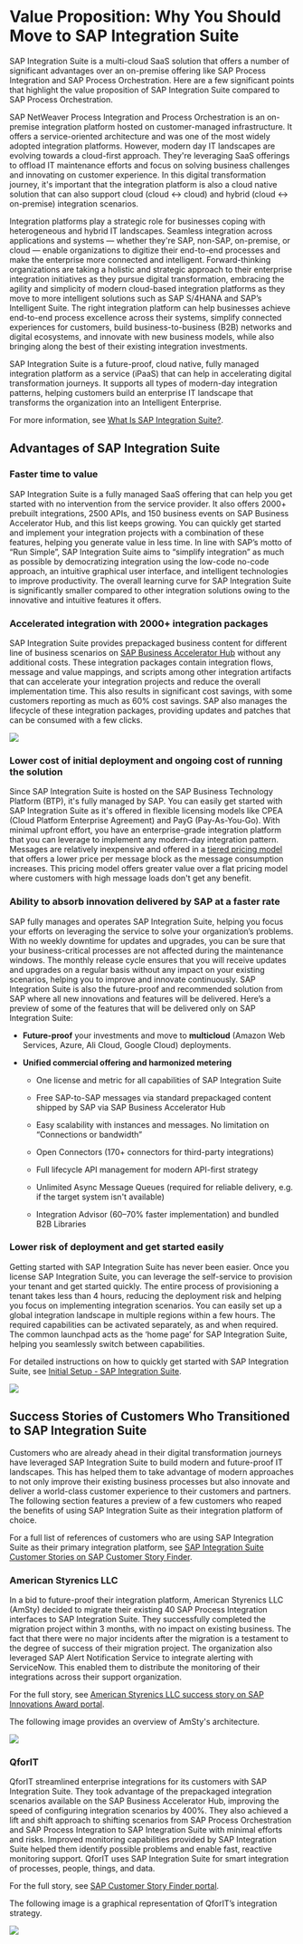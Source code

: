 <!-- loioe5928032fee14042bde3980eca390284 -->

# Value Proposition: Why You Should Move to SAP Integration Suite

SAP Integration Suite is a multi-cloud SaaS solution that offers a number of significant advantages over an on-premise offering like SAP Process Integration and SAP Process Orchestration. Here are a few significant points that highlight the value proposition of SAP Integration Suite compared to SAP Process Orchestration.

SAP NetWeaver Process Integration and Process Orchestration is an on-premise integration platform hosted on customer-managed infrastructure. It offers a service-oriented architecture and was one of the most widely adopted integration platforms. However, modern day IT landscapes are evolving towards a cloud-first approach. They're leveraging SaaS offerings to offload IT maintenance efforts and focus on solving business challenges and innovating on customer experience. In this digital transformation journey, it's important that the integration platform is also a cloud native solution that can also support cloud \(cloud ↔ cloud\) and hybrid \(cloud ↔ on-premise\) integration scenarios.

Integration platforms play a strategic role for businesses coping with heterogeneous and hybrid IT landscapes. Seamless integration across applications and systems — whether they're SAP, non-SAP, on-premise, or cloud — enable organizations to digitize their end-to-end processes and make the enterprise more connected and intelligent. Forward-thinking organizations are taking a holistic and strategic approach to their enterprise integration initiatives as they pursue digital transformation, embracing the agility and simplicity of modern cloud-based integration platforms as they move to more intelligent solutions such as SAP S/4HANA and SAP’s Intelligent Suite. The right integration platform can help businesses achieve end-to-end process excellence across their systems, simplify connected experiences for customers, build business-to-business \(B2B\) networks and digital ecosystems, and innovate with new business models, while also bringing along the best of their existing integration investments.

SAP Integration Suite is a future-proof, cloud native, fully managed integration platform as a service \(iPaaS\) that can help in accelerating digital transformation journeys. It supports all types of modern-day integration patterns, helping customers build an enterprise IT landscape that transforms the organization into an Intelligent Enterprise.

For more information, see [What Is SAP Integration Suite?](https://help.sap.com/viewer/51ab953548be4459bfe8539ecaeee98d/sap.cp.integration.suite/en-US).



<a name="loioe5928032fee14042bde3980eca390284__section_l4n_pnv_drb"/>

## Advantages of SAP Integration Suite



### Faster time to value

SAP Integration Suite is a fully managed SaaS offering that can help you get started with no intervention from the service provider. It also offers 2000+ prebuilt integrations, 2500 APIs, and 150 business events on SAP Business Accelerator Hub, and this list keeps growing. You can quickly get started and implement your integration projects with a combination of these features, helping you generate value in less time. In line with SAP’s motto of “Run Simple”, SAP Integration Suite aims to “simplify integration” as much as possible by democratizing integration using the low-code no-code approach, an intuitive graphical user interface, and intelligent technologies to improve productivity. The overall learning curve for SAP Integration Suite is significantly smaller compared to other integration solutions owing to the innovative and intuitive features it offers.



### Accelerated integration with 2000+ integration packages

SAP Integration Suite provides prepackaged business content for different line of business scenarios on [SAP Business Accelerator Hub](https://api.sap.com/) without any additional costs. These integration packages contain integration flows, message and value mappings, and scripts among other integration artifacts that can accelerate your integration projects and reduce the overall implementation time. This also results in significant cost savings, with some customers reporting as much as 60% cost savings. SAP also manages the lifecycle of these integration packages, providing updates and patches that can be consumed with a few clicks.

 ![](images/benefits_advantage_integrationpackages_4bf23ce.png) 



### Lower cost of initial deployment and ongoing cost of running the solution

Since SAP Integration Suite is hosted on the SAP Business Technology Platform \(BTP\), it's fully managed by SAP. You can easily get started with SAP Integration Suite as it's offered in flexible licensing models like CPEA \(Cloud Platform Enterprise Agreement\) and PayG \(Pay-As-You-Go\). With minimal upfront effort, you have an enterprise-grade integration platform that you can leverage to implement any modern-day integration pattern. Messages are relatively inexpensive and offered in a [tiered pricing model](https://discovery-center.cloud.sap/serviceCatalog/integration-suite?tab=service_plan&region=all) that offers a lower price per message block as the message consumption increases. This pricing model offers greater value over a flat pricing model where customers with high message loads don't get any benefit.



### Ability to absorb innovation delivered by SAP at a faster rate

SAP fully manages and operates SAP Integration Suite, helping you focus your efforts on leveraging the service to solve your organization’s problems. With no weekly downtime for updates and upgrades, you can be sure that your business-critical processes are not affected during the maintenance windows. The monthly release cycle ensures that you will receive updates and upgrades on a regular basis without any impact on your existing scenarios, helping you to improve and innovate continuously. SAP Integration Suite is also the future-proof and recommended solution from SAP where all new innovations and features will be delivered. Here’s a preview of some of the features that will be delivered only on SAP Integration Suite:

-   **Future-proof** your investments and move to **multicloud** \(Amazon Web Services, Azure, Ali Cloud, Google Cloud\) deployments.

-   **Unified commercial offering and harmonized metering**

    -   One license and metric for all capabilities of SAP Integration Suite

    -   Free SAP-to-SAP messages via standard prepackaged content shipped by SAP via SAP Business Accelerator Hub

    -   Easy scalability with instances and messages. No limitation on “Connections or bandwidth”

    -   Open Connectors \(170+ connectors for third-party integrations\)

    -   Full lifecycle API management for modern API-first strategy

    -   Unlimited Async Message Queues \(required for reliable delivery, e.g. if the target system isn't available\)

    -   Integration Advisor \(60–70% faster implementation\) and bundled B2B Libraries





### Lower risk of deployment and get started easily

Getting started with SAP Integration Suite has never been easier. Once you license SAP Integration Suite, you can leverage the self-service to provision your tenant and get started quickly. The entire process of provisioning a tenant takes less than 4 hours, reducing the deployment risk and helping you focus on implementing integration scenarios. You can easily set up a global integration landscape in multiple regions within a few hours. The required capabilities can be activated separately, as and when required. The common launchpad acts as the ‘home page’ for SAP Integration Suite, helping you seamlessly switch between capabilities.

For detailed instructions on how to quickly get started with SAP Integration Suite, see [Initial Setup - SAP Integration Suite](https://help.sap.com/viewer/51ab953548be4459bfe8539ecaeee98d/sap.cp.integration.suite/en-US/3dcf507f92f54597bc203600bf8f94c5.html).

 ![](images/Benefits_Advantage_IShome_5989d9a.png) 



<a name="loioe5928032fee14042bde3980eca390284__section_nf2_pvx_qqb"/>

## Success Stories of Customers Who Transitioned to SAP Integration Suite

Customers who are already ahead in their digital transformation journeys have leveraged SAP Integration Suite to build modern and future-proof IT landscapes. This has helped them to take advantage of modern approaches to not only improve their existing business processes but also innovate and deliver a world-class customer experience to their customers and partners. The following section features a preview of a few customers who reaped the benefits of using SAP Integration Suite as their integration platform of choice.

For a full list of references of customers who are using SAP Integration Suite as their primary integration platform, see [SAP Integration Suite Customer Stories on SAP Customer Story Finder](https://www.sap.com/about/customer-stories.html?sort=latest_desc&tag=products:technology-platform/sap-business-technology-platform/sap-integration-suite).



### American Styrenics LLC

In a bid to future-proof their integration platform, American Styrenics LLC \(AmSty\) decided to migrate their existing 40 SAP Process Integration interfaces to SAP Integration Suite. They successfully completed the migration project within 3 months, with no impact on existing business. The fact that there were no major incidents after the migration is a testament to the degree of success of their migration project. The organization also leveraged SAP Alert Notification Service to integrate alerting with ServiceNow. This enabled them to distribute the monitoring of their integrations across their support organization.

For the full story, see [American Styrenics LLC success story on SAP Innovations Award portal](https://www.sap.com/bin/sapdxc/inm/attachment.11033/pitch-deck.pdf).

The following image provides an overview of AmSty's architecture.

 ![](images/Benefits_advantage_AmSty_092b168.png) 



### QforIT

QforIT streamlined enterprise integrations for its customers with SAP Integration Suite. They took advantage of the prepackaged integration scenarios available on the SAP Business Accelerator Hub, improving the speed of configuring integration scenarios by 400%. They also achieved a lift and shift approach to shifting scenarios from SAP Process Orchestration and SAP Process Integration to SAP Integration Suite with minimal efforts and risks. Improved monitoring capabilities provided by SAP Integration Suite helped them identify possible problems and enable fast, reactive monitoring support. QforIT uses SAP Integration Suite for smart integration of processes, people, things, and data.

For the full story, see [SAP Customer Story Finder portal](https://www.sap.com/documents/2020/12/a00c52aa-bf7d-0010-87a3-c30de2ffd8ff.html).

The following image is a graphical representation of QforIT’s integration strategy.

 ![](images/Benefits_Advantage_QforIT_0869f1a.png) 

